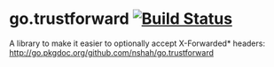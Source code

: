 go.trustforward [![Build Status](https://secure.travis-ci.org/nshah/go.trustforward.png)](http://travis-ci.org/nshah/go.trustforward)
=========

A library to make it easier to optionally accept X-Forwarded* headers:
http://go.pkgdoc.org/github.com/nshah/go.trustforward
